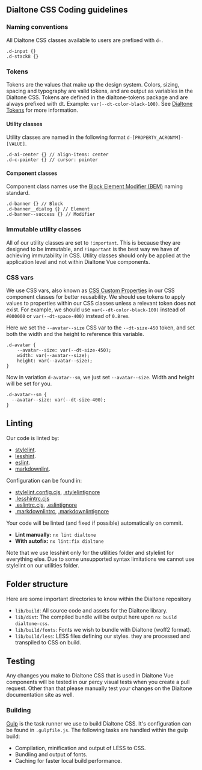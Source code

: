 
## Dialtone CSS Coding guidelines

### Naming conventions

All Dialtone CSS classes available to users are prefixed with `d-`.

```less
.d-input {}
.d-stack8 {}
```

### Tokens

Tokens are the values that make up the design system. Colors, sizing, spacing and typography are valid tokens, and are output as variables in the Dialtone CSS. Tokens are defined in the dialtone-tokens package and are always prefixed with dt. Example: `var(--dt-color-black-100)`. See [Dialtone Tokens](../packages/dialtone-tokens/README.md) for more information.

#### Utility classes

Utility classes are named in the following format `d-[PROPERTY_ACRONYM]-[VALUE]`.

```less
.d-ai-center {} // align-items: center
.d-c-pointer {} // cursor: pointer
```

#### Component classes

Component class names use the [Block Element Modifier (BEM)](http://getbem.com/naming/) naming standard.

```less
.d-banner {} // Block
.d-banner__dialog {} // Element
.d-banner--success {} // Modifier
```

### Immutable utility classes

All of our utility classes are set to `!important`. This is because they are designed to be immutable, and `!important` is the best way we have of achieving immutability in CSS. Utility classes should only be applied at the application level and not within Dialtone Vue components.

### CSS vars

We use CSS vars, also known as [CSS Custom Properties](https://developer.mozilla.org/en-US/docs/Web/CSS/--*) in our CSS component classes for better reusability. We should use tokens to apply values to properties within our CSS classes unless a relevant token does not exist. For example, we should use `var(--dt-color-black-100)` instead of `#000000` or `var(--dt-space-400)` instead of `0.8rem`.

Here we set the `--avatar--size` CSS var to the `--dt-size-450` token, and set both the width and the height to reference this variable.

```less
.d-avatar {
    --avatar--size: var(--dt-size-450);
    width: var(--avatar--size);
    height: var(--avatar--size);
}
```

Now in variation `d-avatar--sm`, we just set `--avatar--size`. Width and height will be set for you.

```less
.d-avatar--sm {
  --avatar--size: var(--dt-size-400);
}
```

## Linting

Our code is linted by:

- [stylelint](https://stylelint.io).
- [lesshint](https://github.com/lesshint/lesshint).
- [eslint](https://eslint.org).
- [markdownlint](https://github.com/DavidAnson/markdownlint).

Configuration can be found in:

- [stylelint.config.cjs](../stylelint.config.cjs), [.stylelintignore](../.stylelintignore)
- [.lesshintrc.cjs](../.lesshintrc.cjs)
- [.eslintrc.cjs](../.eslintrc.cjs), [.eslintignore](../.eslintignore)
- [.markdownlintrc](apps/dialtone-documentation/.markdownlintrc), [.markdownlintignore](apps/dialtone-documentation/.markdownlintignore)

Your code will be linted (and fixed if possible) automatically on commit.

- **Lint manually:** `nx lint dialtone`
- **With autofix:** `nx lint:fix dialtone`

Note that we use lesshint only for the utilities folder and stylelint for everything else. Due to some unsupported syntax limitations we cannot use stylelint on our utilities folder.

## Folder structure

Here are some important directories to know within the Dialtone repository

- `lib/build`: All source code and assets for the Dialtone library.
- `lib/dist`: The compiled bundle will be output here upon `nx build dialtone-css`.
- `lib/build/fonts`: Fonts we wish to bundle with Dialtone (woff2 format).
- `lib/build/less`: LESS files defining our styles. they are processed and transpiled to CSS on build.

## Testing

Any changes you make to Dialtone CSS that is used in Dialtone Vue components will be tested in our percy visual tests when you create a pull request. Other than that please manually test your changes on the Dialtone documentation site as well.

### Building

[Gulp](https://gulpjs.com/) is the task runner we use to build Dialtone CSS. It's configuration can be found in `.gulpfile.js`. The following tasks are handled within the gulp build:

- Compilation, minification and output of LESS to CSS.
- Bundling and output of fonts.
- Caching for faster local build performance.
